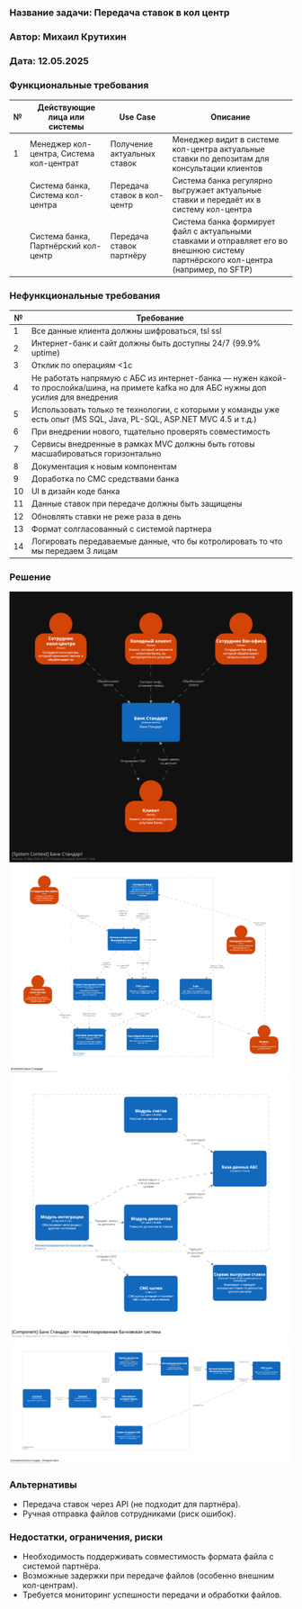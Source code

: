### <a name="_b7urdng99y53"></a>**Название задачи: Передача ставок в кол центр**

### <a name="_hjk0fkfyohdk"></a>**Автор: Михаил Крутихин**

### <a name="_uanumrh8zrui"></a>**Дата: 12.05.2025**

### <a name="_3bfxc9a45514"></a>**Функциональные требования**

| №   | Действующие лица или системы             | Use Case                    | Описание                                                                                                                            |
| --- | ---------------------------------------- | --------------------------- | ----------------------------------------------------------------------------------------------------------------------------------- |
| 1   | Менеджер кол-центра, Система кол-центрат | Получение актуальных ставок | Менеджер видит в системе кол-центра актуальные ставки по депозитам для консультации клиентов                                        |
|     | Система банка, Система кол-центра        | Передача ставок в кол-центр | Система банка регулярно выгружает актуальные ставки и передаёт их в систему кол-центра                                              |
|     | Система банка, Партнёрский кол-центр     | Передача ставок партнёру    | Система банка формирует файл с актуальными ставками и отправляет его во внешнюю систему партнёрского кол-центра (например, по SFTP) |


### <a name="_u8xz25hbrgql"></a>**Нефункциональные требования**
| **№** | **Требование**                                                                                                                           |
| ----- | ---------------------------------------------------------------------------------------------------------------------------------------- |
| 1     | Все данные клиента должны шифроваться, tsl ssl                                                                                           |
| 2     | Интернет-банк и сайт должны быть доступны 24/7  (99.9% uptime)                                                                           |
| 3     | Отклик по операциям <1c<br>                                                                                                              |
| 4     | Не работать напрямую с АБС из интернет-банка — нужен какой-то прослойка/шина, на примете kafka но для АБС нужны доп усилия для внедрения |
| 5     | Использовать только те технологии, с которыми у команды уже есть опыт (MS SQL, Java, PL-SQL, ASP.NET MVC 4.5 и т.д.)                     |
| 6     | При внедрении нового, тщательно проверять совместимость                                                                                  |
| 7     | Сервисы внедренные в рамках MVC должны быть готовы масшабироваться горизонтально                                                         |
| 8     | Документация к новым компонентам                                                                                                         |
| 9     | Доработка по СМС средствами банка                                                                                                        |
| 10    | UI в дизайн коде банка                                                                                                                   |
| 11    | Данные ставок при передаче должны быть защищены                                                                                          |
| 12    | Обновлять ставки не реже раза в день                                                                                                     |
| 13    | Формат солгласованный с системой партнера                                                                                                |
| 14    | Логировать передаваемые данные, что бы котролировать то что мы передаем 3 лицам                                                          |

### <a name="_qmphm5d6rvi3"></a>**Решение**

![контекст](c4/structurizr-Context.png)
![контейнеры](c4/structurizr-Containers.png)
![компонент АБС](c4/structurizr-ABS-Components.png)
![комопнент интернет банка](c4/structurizr-IBank-Components.png)
  

### <a name="_bjrr7veeh80c"></a>**Альтернативы**
- Передача ставок через API (не подходит для партнёра).
- Ручная отправка файлов сотрудниками (риск ошибок).

### **Недостатки, ограничения, риски**

- Необходимость поддерживать совместимость формата файла с системой партнёра.
- Возможные задержки при передаче файлов (особенно внешним кол-центрам).
- Требуется мониторинг успешности передачи и обработки файлов.
